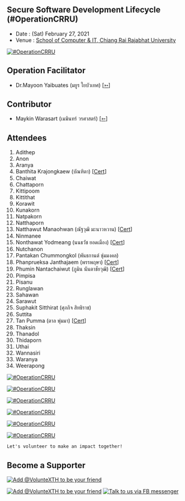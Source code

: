 ## Secure Software Development Lifecycle (#OperationCRRU)

+ Date : (Sat) February 27, 2021
+ Venue : [School of Computer & IT, Chiang Rai Rajabhat University](https://scit.crru.ac.th/)

[![](OperationCRRU/pic/AfterTheMatch.jpg "#OperationCRRU")](https://www.facebook.com/hashtag/OperationCRRU)

## Operation Facilitator
+ Dr.Mayoon Yaibuates (มยูร ใยบัวเทศ) [[➳](https://www.facebook.com/iamwon)]

## Contributor
+ Maykin Warasart (เมฆินทร์ วรศาสตร์) [[➳](http://mk.in.th)]

## Attendees
<!--  [[Cert](OperationCRRU/attendance/xxx.pdf)] -->
1. Adithep
1. Anon
1. Aranya
1. Banthita Krajongkaew (บัณฑิตา) [[Cert](OperationCRRU/attendance/VXOpCRRU-20210227-Banthita-Krajongkaew.pdf)]
1. Chaiwat
1. Chattaporn
1. Kittipoom
1. Kittithat
1. Korawit
1. Kunakorn
1. Natpakorn
1. Natthaporn
1. Natthawut Manaohwan (ณัฐวุฒิ มะนาวหวาน) [[Cert](OperationCRRU/attendance/VXOpCRRU-20210227-Natthawut-Manaohwan.pdf)]
1. Ninmanee
1. Nonthawat Yodmeang (นนธวัช ยอดเมือง) [[Cert](OperationCRRU/attendance/VXOpCRRU-20210227-Nonthawat-Yodmeang.pdf)]
1. Nutchanon
1. Pantakan Chummongkol (พันธกานต์ ชุ่มมงคล)
1. Phanprueksa Janthajaem (พรรพฤษา) [[Cert](OperationCRRU/attendance/VXOpCRRU-20210227-Phanprueksa-Janthajaem.pdf)]
1. Phumin Nantachaiwut (ภูมิน นันตาชัยวุฒิ) [[Cert](OperationCRRU/attendance/VXOpCRRU-20210227-Phumin-Nantachaiwut.pdf)]
1. Pimpisa
1. Pisanu
1. Runglawan
1. Sahawan
1. Sarawut
1. Suphakit Sitthirat (ศุภกิจ สิทธิราช)
1. Suttita
1. Tan Pumma (ตาล พุ่มมา) [[Cert](OperationCRRU/attendance/VXOpCRRU-20210227-Tan-Pumma.pdf)]
1. Thaksin
1. Thanadol
1. Thidaporn
1. Uthai
1. Wannasiri
1. Waranya
1. Weerapong


[![](OperationCRRU/pic/BeforeTheMatch.jpg "#OperationCRRU")](https://www.facebook.com/hashtag/OperationCRRU)

[![](OperationCRRU/pic/During02.jpg "#OperationCRRU")](https://www.facebook.com/hashtag/OperationCRRU)

[![](OperationCRRU/pic/Give1.jpg "#OperationCRRU")](https://www.facebook.com/hashtag/OperationCRRU)

[![](OperationCRRU/pic/Give2.jpg "#OperationCRRU")](https://www.facebook.com/hashtag/OperationCRRU)

[![](OperationCRRU/pic/Give3.jpg "#OperationCRRU")](https://www.facebook.com/hashtag/OperationCRRU)

[![](OperationCRRU/pic/Give4.jpg "#OperationCRRU")](https://www.facebook.com/hashtag/OperationCRRU)

```markdown
Let's volunteer to make an impact together!
```

## Become a Supporter

[![](https://scdn.line-apps.com/n/line_add_friends/btn/en.png "Add @VolunteXTH to be your friend")](https://lin.ee/cnIgUj4)

[![](/@VolunteXTH.png "Add @VolunteXTH to be your friend")](https://line.me/R/ti/p/@voluntex)
[![](/fb-m.png "Talk to us via FB messenger")](https://m.me/VolunteXTH)